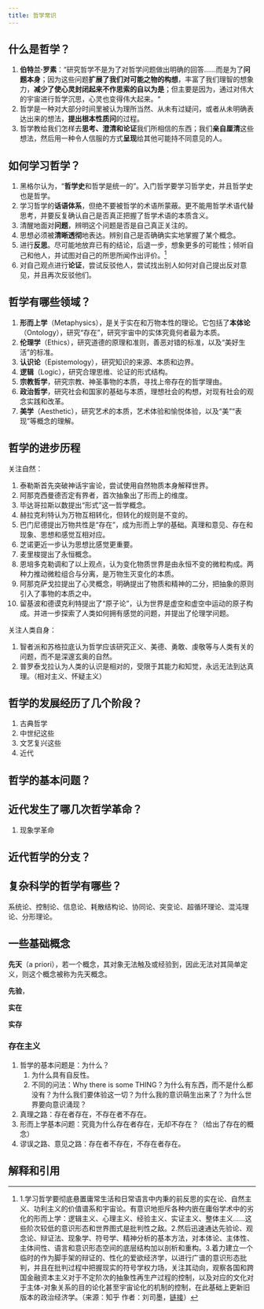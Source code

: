 ```yaml
---
title: 哲学常识
---
```


## 什么是哲学？

1. **伯特兰·罗素**：“研究哲学不是为了对哲学问题做出明确的回答……而是为了**问题本身**；因为这些问题**扩展了我们对可能之物的构想**，丰富了我们理智的想象力，**减少了使心灵封闭起来不作思索的自以为是**；但主要是因为，通过对伟大的宇宙进行哲学沉思，心灵也变得伟大起来。“
2. 哲学是一种对大部分时间里被认为理所当然、从未有过疑问，或者从未明确表达出来的想法，**提出根本性质问**的过程。
3. 哲学教给我们怎样去**思考、澄清和论证**我们所相信的东西；我们**亲自厘清**这些想法，然后用一种令人信服的方式**呈现**给其他可能持不同意见的人。


## 如何学习哲学？

1. 黑格尔认为，“**哲学史**和哲学是统一的”。入门哲学要学习哲学史，并且哲学史也是哲学。
2. 学习哲学的**话语体系**，但绝不要被哲学的术语所蒙蔽。更不能用哲学术语代替思考，并要反复确认自己是否真正把握了哲学术语的本质含义。
3. 清醒地面对**问题**，辨明这个问题是否是自己真正关注的。
4. 思想必须被**清晰透彻**地表达。辨别自己是否确确实实地掌握了某个概念。
5. 进行**反思**。尽可能地放弃已有的结论，后退一步，想象更多的可能性；倾听自己和他人，并试图对自己的所思所闻作出评价。[^zhihu1]
6. 对自己观点进行**论证**，尝试反驳他人，尝试找出别人如何对自己提出反对意见，并且再次反驳他们。


## 哲学有哪些领域？

1. **形而上学**（Metaphysics），是关于实在和万物本性的理论。它包括了**本体论**（Ontology），研究“存在”，研究宇宙中的实体究竟何者最为本质。
2. **伦理学**（Ethics），研究道德的原理和准则，善恶对错的标准，以及“美好生活”的标准。
3. **认识论**（Epistemology），研究知识的来源、本质和边界。
4. **逻辑**（Logic），研究合理思维、论证的形式结构。
5. **宗教哲学**，研究宗教、神圣事物的本质，寻找上帝存在的哲学理由。
6. **政治哲学**，研究社会和国家的基础与本质，理想社会的构想，对现有社会的观念实践和改革。
7. **美学**（Aesthetic），研究艺术的本质，艺术体验和愉悦体验，以及“美”“表现”等概念的理解。

## 哲学的进步历程

关注自然：
1. 泰勒斯首先突破神话宇宙论，尝试使用自然物质本身解释世界。
2. 阿那克西曼德否定有界者，首次抽象出了形而上的维度。
3. 毕达哥拉斯以数提出“形式”这一哲学概念。
4. 赫拉克利特认为万物互相转化，但转化的规则是不变的。
5. 巴门尼德提出万物共性是“存在”，成为形而上学的基础。真理和意见、存在和现象、思想和感觉互相对应。
6. 芝诺更近一步认为思想比感觉更重要。
7. 麦里梭提出了永恒概念。
8. 恩培多克勒调和了以上观点，认为变化物质世界是由永恒不变的微粒构成。两种力推动微粒组合与分离，是万物生灭变化的本质。
9. 阿那克萨戈拉提出了心灵概念，明确提出了物质和精神的二分，把抽象的原则引入了事物的本质之中。
10. 留基波和德谟克利特提出了“原子论”，认为世界是虚空和虚空中运动的原子构成。并进一步探索了人类如何拥有感觉的问题，并提出了伦理学问题。

关注人类自身：
1. 智者派和苏格拉底认为哲学应该研究正义、美德、勇敢、虔敬等与人类有关的问题，而不是深邃玄奥的自然。
2. 普罗泰戈拉认为人类的认识是相对的，受限于其能力和知觉，永远无法到达真理。（相对主义、怀疑主义）

## 哲学的发展经历了几个阶段？
1. 古典哲学
2. 中世纪这些
3. 文艺复兴这些
4. 近代

## 哲学的基本问题？

## 近代发生了哪几次哲学革命？

1. 现象学革命


## 近代哲学的分支？

## 复杂科学的哲学有哪些？

系统论、控制论、信息论、耗散结构论、协同论、突变论、超循环理论、混沌理论、分形理论。

## 一些基础概念

**先天**（a priori），若一个概念，其对象无法触及或经验到，因此无法对其简单定义，则这个概念被称为先天概念。

**先验**，

**实在**

**实存**

### 存在主义

1. 哲学的基本问题是：为什么？
   1. 为什么具有自反性。
   2. 不同的问法：Why there is some THING？为什么有东西，而不是什么都没有？为什么我们要体验这一切？为什么我的意识萌生出来了？为什么世界要向意识涌现？
2. 真理之路：存在者存在，不存在者不存在。
3. 形而上学基本问题：究竟为什么存在者存在，无却不存在？（给出了存在的概念）
4. 谬误之路、意见之路：存在者不存在，不存在者存在。

## 解释和引用

[^zhihu1]: 1.学习哲学要彻底悬置庸常生活和日常语言中内秉的前反思的实在论、自然主义、功利主义的价值谱系和宇宙论。有意识地拒斥各种内嵌在庸俗学术中的劣化的形而上学：逻辑主义、心理主义、经验主义、实证主义、整体主义……这些阶次较低的意识形态和世界图式是批判性之敌。2.然后迅速通达先验论、观念论、辩证法、现象学、符号学、精神分析的基本方法，对本体论、主体性、主体间性、语言和意识形态空间的底层结构加以剖析和重构。3.着力建立一个临时的作为脚手架的辩证的、性化的爱欲经济学，以进行广谱的意识形态批判，并且在批判过程中把握现实的符号学权力场，关注其动向，观察各国和跨国金融资本主义对于不定阶次的抽象性再生产过程的控制，以及对应的文化对于主体-对象关系的目的论化甚至宇宙论化的机制的控制，在此基础上更新旧版本的政治经济学。（来源：知乎 作者：刘司墨，[链接](https://www.zhihu.com/question/474104022/answer/2015039385)）